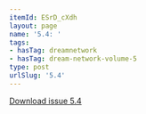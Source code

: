 ```yaml
---
itemId: ESrD_cXdh
layout: page
name: '5.4: '
tags:
- hasTag: dreamnetwork
- hasTag: dream-network-volume-5
type: post
urlSlug: '5.4'
---
```

<a href="../files/pdfs/Volume_5/5.4-Dream-Network-Bulletin_Volume-5-Number-4.pdf" download="">Download issue 5.4</a>
